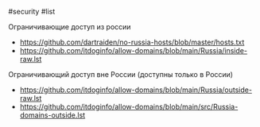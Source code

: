 #security #list

Ограничивающие доступ из россии
- https://github.com/dartraiden/no-russia-hosts/blob/master/hosts.txt
- https://github.com/itdoginfo/allow-domains/blob/main/Russia/inside-raw.lst

Ограничивающий доступ вне России (доступны только в России)
- https://github.com/itdoginfo/allow-domains/blob/main/Russia/outside-raw.lst
- https://github.com/itdoginfo/allow-domains/blob/main/src/Russia-domains-outside.lst